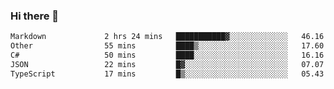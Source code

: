 ### Hi there 👋

<!--
**WShiBin/WShiBin** is a ✨ _special_ ✨ repository because its `README.md` (this file) appears on your GitHub profile.

Here are some ideas to get you started:

- 🔭 I’m currently working on ...
- 🌱 I’m currently learning ...
- 👯 I’m looking to collaborate on ...
- 🤔 I’m looking for help with ...
- 💬 Ask me about ...
- 📫 How to reach me: ...
- 😄 Pronouns: ...
- ⚡ Fun fact: ...
-->

<!--START_SECTION:waka-->

```txt
Markdown             2 hrs 24 mins   ███████████▓░░░░░░░░░░░░░   46.16 %
Other                55 mins         ████▒░░░░░░░░░░░░░░░░░░░░   17.60 %
C#                   50 mins         ████░░░░░░░░░░░░░░░░░░░░░   16.16 %
JSON                 22 mins         █▓░░░░░░░░░░░░░░░░░░░░░░░   07.07 %
TypeScript           17 mins         █▒░░░░░░░░░░░░░░░░░░░░░░░   05.43 %
```

<!--END_SECTION:waka-->
